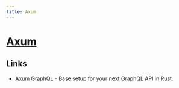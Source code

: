 ```yaml
---
title: Axum
---
```


# [Axum](https://github.com/tokio-rs/axum)

## Links

- [Axum GraphQL](https://github.com/oliverjumpertz/axum-graphql) - Base setup for your next GraphQL API in Rust.
